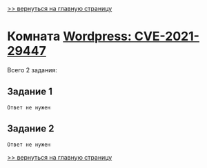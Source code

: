 

[>> вернуться на главную страницу](https://github.com/BEPb/tryhackme/blob/master/README.md)

# Комната [Wordpress: CVE-2021-29447](https://tryhackme.com/r/room/wordpresscve202129447) 

Всего 2 задания:
## Задание 1

```commandline
Ответ не нужен
```

## Задание 2

```commandline
Ответ не нужен
```


[>> вернуться на главную страницу](https://github.com/BEPb/tryhackme/blob/master/README.md)